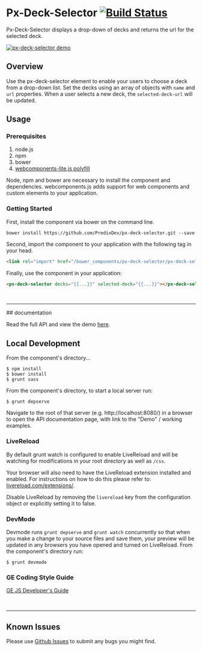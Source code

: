 # Px-Deck-Selector [![Build Status](https://travis-ci.org/PredixDev/px-deck-selector.svg?branch=master)](https://travis-ci.org/PredixDev/px-deck-selector)

Px-Deck-Selector displays a drop-down of decks and returns the url for the selected deck.

[![px-deck-selector demo](px-deck-selector.png?raw=true)](https://predixdev.github.io/px-deck-selector)

## Overview

Use the px-deck-selector element to enable your users to choose a deck from a drop-down list. Set the decks using an array of objects with `name` and `url` properties. When a user selects a new deck, the `selected-deck-url` will be updated.

## Usage

### Prerequisites
1. node.js
2. npm
3. bower
4. [webcomponents-lite.js polyfill](https://github.com/webcomponents/webcomponentsjs)

Node, npm and bower are necessary to install the component and dependencies. webcomponents.js adds support for web components and custom elements to your application.


### Getting Started

First, install the component via bower on the command line.

```
bower install https://github.com/PredixDev/px-deck-selector.git --save
```

Second, import the component to your application with the following tag in your head.

```html
<link rel="import" href="/bower_components/px-deck-selector/px-deck-selector.html"/>
```

Finally, use the component in your application:

```html
<px-deck-selector decks="{{...}}" selected-deck="{{...}}"></px-deck-selector>
```

<br />
<hr />
## documentation

Read the full API and view the demo [here](https://predixdev.github.io/px-deck-selector).

## Local Development

From the component's directory...

```
$ npm install
$ bower install
$ grunt sass
```

From the component's directory, to start a local server run:

```
$ grunt depserve
```

Navigate to the root of that server (e.g. http://localhost:8080/) in a browser to open the API documentation page, with link to the "Demo" / working examples.

### LiveReload

By default grunt watch is configured to enable LiveReload and will be watching for modifications in your root directory as well as `/css`.

Your browser will also need to have the LiveReload extension installed and enabled. For instructions on how to do this please refer to: [livereload.com/extensions/](http://livereload.com/extensions/).

Disable LiveReload by removing the `livereload` key from the configuration object or explicitly setting it to false.


### DevMode
Devmode runs `grunt depserve` and `grunt watch` concurrently so that when you make a change to your source files and save them, your preview will be updated in any browsers you have opened and turned on LiveReload.
From the component's directory run:

```
$ grunt devmode
```

### GE Coding Style Guide
[GE JS Developer's Guide](https://github.com/GeneralElectric/javascript)

<br />
<hr />

## Known Issues

Please use [Github Issues](https://github.com/PredixDev/px-deck-selector/issues) to submit any bugs you might find.
